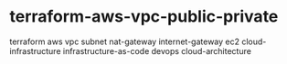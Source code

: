# terraform-aws-vpc-public-private
terraform aws vpc subnet nat-gateway internet-gateway ec2 cloud-infrastructure infrastructure-as-code devops cloud-architecture
